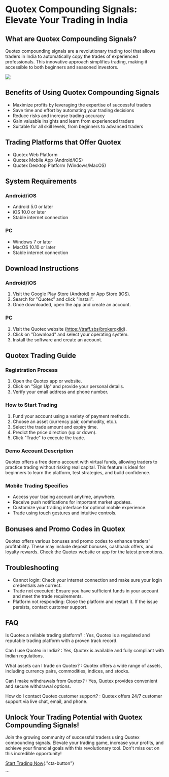 # Quotex Compounding Signals: Elevate Your Trading in India

## What are Quotex Compounding Signals?

Quotex compounding signals are a revolutionary trading tool that allows
traders in India to automatically copy the trades of experienced
professionals. This innovative approach simplifies trading, making it
accessible to both beginners and seasoned investors.

[![](https://static.quotex.io/files/8_en/300_250.jpg)](https://traff.sbs/brokerqxsignupf)

## Benefits of Using Quotex Compounding Signals

-   Maximize profits by leveraging the expertise of successful traders
-   Save time and effort by automating your trading decisions
-   Reduce risks and increase trading accuracy
-   Gain valuable insights and learn from experienced traders
-   Suitable for all skill levels, from beginners to advanced traders

## Trading Platforms that Offer Quotex

-   Quotex Web Platform
-   Quotex Mobile App (Android/iOS)
-   Quotex Desktop Platform (Windows/MacOS)

## System Requirements

### Android/iOS

-   Android 5.0 or later
-   iOS 10.0 or later
-   Stable internet connection

### PC

-   Windows 7 or later
-   MacOS 10.10 or later
-   Stable internet connection

## Download Instructions

### Android/iOS

1.  Visit the Google Play Store (Android) or App Store (iOS).
2.  Search for "Quotex" and click "Install".
3.  Once downloaded, open the app and create an account.

### PC

1.  Visit the Quotex website (https://traff.sbs/brokerqxlid).
2.  Click on "Download" and select your operating system.
3.  Install the software and create an account.

## Quotex Trading Guide

### Registration Process

1.  Open the Quotex app or website.
2.  Click on "Sign Up" and provide your personal details.
3.  Verify your email address and phone number.

### How to Start Trading

1.  Fund your account using a variety of payment methods.
2.  Choose an asset (currency pair, commodity, etc.).
3.  Select the trade amount and expiry time.
4.  Predict the price direction (up or down).
5.  Click "Trade" to execute the trade.

### Demo Account Description

Quotex offers a free demo account with virtual funds, allowing traders
to practice trading without risking real capital. This feature is ideal
for beginners to learn the platform, test strategies, and build
confidence.

### Mobile Trading Specifics

-   Access your trading account anytime, anywhere.
-   Receive push notifications for important market updates.
-   Customize your trading interface for optimal mobile experience.
-   Trade using touch gestures and intuitive controls.

## Bonuses and Promo Codes in Quotex

Quotex offers various bonuses and promo codes to enhance traders\'
profitability. These may include deposit bonuses, cashback offers, and
loyalty rewards. Check the Quotex website or app for the latest
promotions.

## Troubleshooting

-   Cannot login: Check your internet connection and make sure your
    login credentials are correct.
-   Trade not executed: Ensure you have sufficient funds in your account
    and meet the trade requirements.
-   Platform not responding: Close the platform and restart it. If the
    issue persists, contact customer support.

## FAQ

Is Quotex a reliable trading platform?
:   Yes, Quotex is a regulated and reputable trading platform with a
    proven track record.

Can I use Quotex in India?
:   Yes, Quotex is available and fully compliant with Indian
    regulations.

What assets can I trade on Quotex?
:   Quotex offers a wide range of assets, including currency pairs,
    commodities, indices, and stocks.

Can I make withdrawals from Quotex?
:   Yes, Quotex provides convenient and secure withdrawal options.

How do I contact Quotex customer support?
:   Quotex offers 24/7 customer support via live chat, email, and phone.

## Unlock Your Trading Potential with Quotex Compounding Signals!

Join the growing community of successful traders using Quotex
compounding signals. Elevate your trading game, increase your profits,
and achieve your financial goals with this revolutionary tool. Don\'t
miss out on this incredible opportunity!

[Start Trading
Now](\%22https://traff.sbs/brokerqxlid\%22){."cta-button"}

\`\`\`

